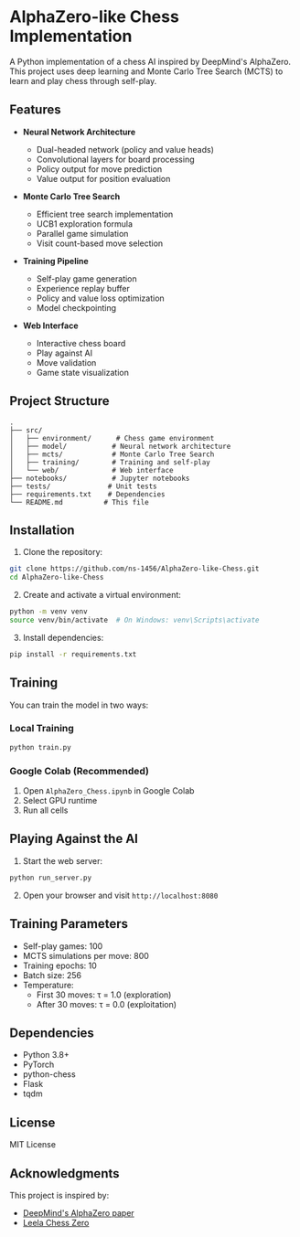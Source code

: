 # AlphaZero-like Chess Implementation

A Python implementation of a chess AI inspired by DeepMind's AlphaZero. This project uses deep learning and Monte Carlo Tree Search (MCTS) to learn and play chess through self-play.

## Features

- **Neural Network Architecture**
  - Dual-headed network (policy and value heads)
  - Convolutional layers for board processing
  - Policy output for move prediction
  - Value output for position evaluation

- **Monte Carlo Tree Search**
  - Efficient tree search implementation
  - UCB1 exploration formula
  - Parallel game simulation
  - Visit count-based move selection

- **Training Pipeline**
  - Self-play game generation
  - Experience replay buffer
  - Policy and value loss optimization
  - Model checkpointing

- **Web Interface**
  - Interactive chess board
  - Play against AI
  - Move validation
  - Game state visualization

## Project Structure

```
.
├── src/
│   ├── environment/      # Chess game environment
│   ├── model/           # Neural network architecture
│   ├── mcts/            # Monte Carlo Tree Search
│   ├── training/        # Training and self-play
│   └── web/             # Web interface
├── notebooks/           # Jupyter notebooks
├── tests/              # Unit tests
├── requirements.txt    # Dependencies
└── README.md          # This file
```

## Installation

1. Clone the repository:
```bash
git clone https://github.com/ns-1456/AlphaZero-like-Chess.git
cd AlphaZero-like-Chess
```

2. Create and activate a virtual environment:
```bash
python -m venv venv
source venv/bin/activate  # On Windows: venv\Scripts\activate
```

3. Install dependencies:
```bash
pip install -r requirements.txt
```

## Training

You can train the model in two ways:

### Local Training
```bash
python train.py
```

### Google Colab (Recommended)
1. Open `AlphaZero_Chess.ipynb` in Google Colab
2. Select GPU runtime
3. Run all cells

## Playing Against the AI

1. Start the web server:
```bash
python run_server.py
```

2. Open your browser and visit `http://localhost:8080`

## Training Parameters

- Self-play games: 100
- MCTS simulations per move: 800
- Training epochs: 10
- Batch size: 256
- Temperature:
  - First 30 moves: τ = 1.0 (exploration)
  - After 30 moves: τ = 0.0 (exploitation)

## Dependencies

- Python 3.8+
- PyTorch
- python-chess
- Flask
- tqdm

## License

MIT License

## Acknowledgments

This project is inspired by:
- [DeepMind's AlphaZero paper](https://arxiv.org/abs/1712.01815)
- [Leela Chess Zero](https://lczero.org/) 